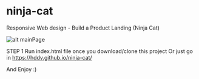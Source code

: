 # ninja-cat
Responsive Web design - Build a Product Landing (Ninja Cat)

![alt mainPage](https://ibb.co/DkkYx1Z)


STEP 1
Run index.html file once you download/clone this project
Or just go in https://hddv.github.io/ninja-cat/

And Enjoy :)
